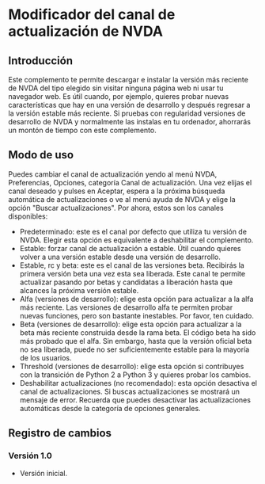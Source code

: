 # Modificador del canal de actualización de NVDA

## Introducción

Este complemento te permite descargar e instalar la versión más reciente de NVDA del tipo elegido sin visitar ninguna página web ni usar tu navegador web. Es útil cuando, por ejemplo, quieres probar nuevas características que hay en una versión de desarrollo y después regresar a la versión estable más reciente. Si pruebas con regularidad versiones de desarrollo de NVDA y normalmente las instalas en tu ordenador, ahorrarás un montón de tiempo con este complemento.

## Modo de uso

Puedes cambiar el canal de actualización yendo al menú NVDA, Preferencias, Opciones, categoría Canal de actualización. Una vez elijas el canal deseado y pulses en Aceptar, espera a la próxima búsqueda automática de actualizaciones o ve al menú ayuda de NVDA y elige la opción "Buscar actualizaciones". Por ahora, estos son los canales disponibles:

* Predeterminado: este es el canal por defecto que utiliza tu versión de NVDA. Elegir esta opción es equivalente a deshabilitar el complemento.
* Estable: forzar canal de actualización a estable. Útil cuando quieres volver a una versión estable desde una versión de desarrollo.
* Estable, rc y beta: este es el canal de las versiones beta. Recibirás la primera versión beta una vez esta sea liberada. Este canal te permite actualizar pasando por betas y candidatas a liberación hasta que alcances la próxima versión estable.
* Alfa (versiones de desarrollo): elige esta opción para actualizar a la alfa más reciente. Las versiones de desarrollo alfa te permiten probar nuevas funciones, pero son bastante inestables. Por favor, ten cuidado.
* Beta (versiones de desarrollo): elige esta opción para actualizar a la beta más reciente construida desde la rama beta. El código beta ha sido más probado que el alfa. Sin embargo, hasta que la versión oficial beta no sea liberada, puede no ser suficientemente estable para la mayoría de los usuarios.
* Threshold (versiones de desarrollo): elige esta opción si contribuyes con la transición de Python 2 a Python 3 y quieres probar los cambios.
* Deshabilitar actualizaciones (no recomendado): esta opción desactiva el canal de actualizaciones. Si buscas actualizaciones se mostrará un mensaje de error. Recuerda que puedes desactivar las actualizaciones automáticas desde la categoría de opciones generales.

## Registro de cambios

### Versión 1.0

* Versión inicial.
